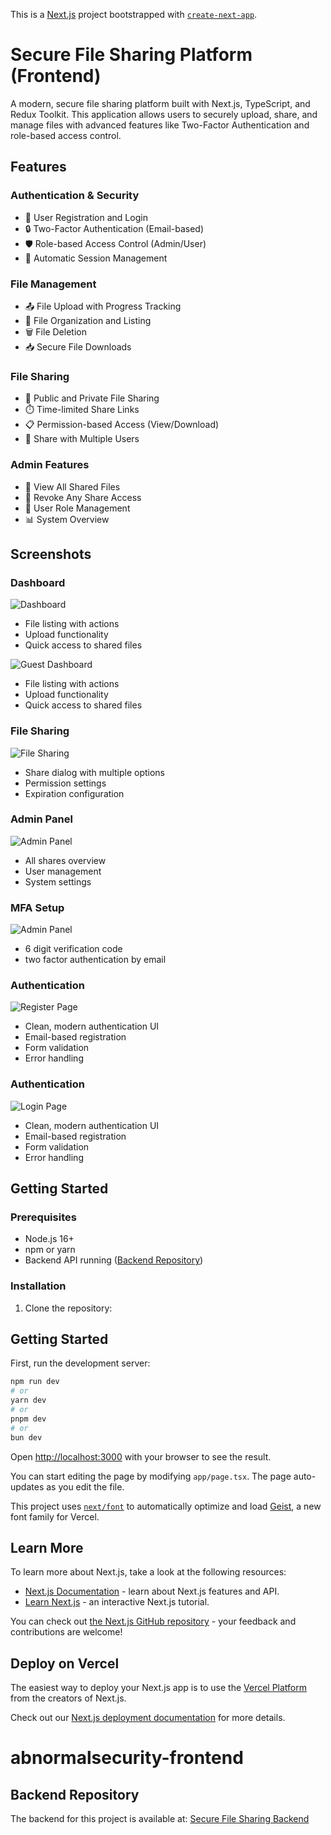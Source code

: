 This is a [Next.js](https://nextjs.org) project bootstrapped with [`create-next-app`](https://nextjs.org/docs/app/api-reference/cli/create-next-app).
# Secure File Sharing Platform (Frontend)

A modern, secure file sharing platform built with Next.js, TypeScript, and Redux Toolkit. This application allows users to securely upload, share, and manage files with advanced features like Two-Factor Authentication and role-based access control.

## Features

### Authentication & Security
- 🔐 User Registration and Login
- 🔒 Two-Factor Authentication (Email-based)
- 🛡️ Role-based Access Control (Admin/User)
- 🚪 Automatic Session Management

### File Management
- 📤 File Upload with Progress Tracking
- 📂 File Organization and Listing
- 🗑️ File Deletion
- 📥 Secure File Downloads

### File Sharing
- 🔗 Public and Private File Sharing
- ⏱️ Time-limited Share Links
- 📋 Permission-based Access (View/Download)
- 👥 Share with Multiple Users

### Admin Features
- 👀 View All Shared Files
- 🚫 Revoke Any Share Access
- 👤 User Role Management
- 📊 System Overview

## Screenshots

### Dashboard
![Dashboard](/public/adminDashboard.png)
- File listing with actions
- Upload functionality
- Quick access to shared files

![ Guest Dashboard](/public/guestDashboard.png.png)
- File listing with actions
- Upload functionality
- Quick access to shared files

### File Sharing
![File Sharing](/public/sharedFileTab.png)
- Share dialog with multiple options
- Permission settings
- Expiration configuration

### Admin Panel
![Admin Panel](/public/adminSettings.png)
- All shares overview
- User management
- System settings

### MFA Setup
![Admin Panel](/public/MFA-setup.png.png)
- 6 digit verification code
- two factor authentication by email

### Authentication
![Register Page](/public/register.png)
- Clean, modern authentication UI
- Email-based registration
- Form validation
- Error handling

### Authentication
![Login Page](/public/login.png)
- Clean, modern authentication UI
- Email-based registration
- Form validation
- Error handling

## Getting Started

### Prerequisites
- Node.js 16+
- npm or yarn
- Backend API running ([Backend Repository](https://github.com/kartikey-shivam/abnormalsecurity-backend))

### Installation

1. Clone the repository:
## Getting Started

First, run the development server:

```bash
npm run dev
# or
yarn dev
# or
pnpm dev
# or
bun dev
```

Open [http://localhost:3000](http://localhost:3000) with your browser to see the result.

You can start editing the page by modifying `app/page.tsx`. The page auto-updates as you edit the file.

This project uses [`next/font`](https://nextjs.org/docs/app/building-your-application/optimizing/fonts) to automatically optimize and load [Geist](https://vercel.com/font), a new font family for Vercel.

## Learn More

To learn more about Next.js, take a look at the following resources:

- [Next.js Documentation](https://nextjs.org/docs) - learn about Next.js features and API.
- [Learn Next.js](https://nextjs.org/learn) - an interactive Next.js tutorial.

You can check out [the Next.js GitHub repository](https://github.com/vercel/next.js) - your feedback and contributions are welcome!

## Deploy on Vercel

The easiest way to deploy your Next.js app is to use the [Vercel Platform](https://vercel.com/new?utm_medium=default-template&filter=next.js&utm_source=create-next-app&utm_campaign=create-next-app-readme) from the creators of Next.js.

Check out our [Next.js deployment documentation](https://nextjs.org/docs/app/building-your-application/deploying) for more details.
# abnormalsecurity-frontend

## Backend Repository

The backend for this project is available at: [Secure File Sharing Backend](https://github.com/kartikey-shivam/abnormalsecurity-backend)
